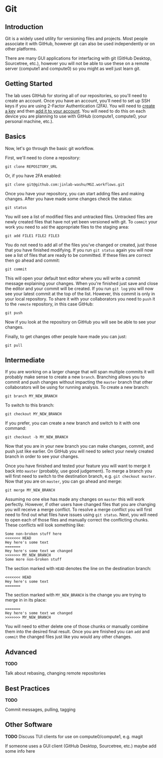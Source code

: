 # Git

## Introduction

Git is a widely used utility for versioning files and projects. Most people associate it with GitHub, however git can also be used independently or on other platforms.

There are many GUI applications for interfacing with git (GitHub Desktop, Sourcetree, etc.), however you will not be able to use these on a remote server (compute1 and compute0) so you might as well just learn git.

## Getting Started

The lab uses GItHub for storing all of our repositories, so you'll need to create an account. Once you have an account, you'll need to set up SSH keys if you are using 2-Factor Authentication (2FA). You will need to [create a key](https://help.github.com/en/github/authenticating-to-github/generating-a-new-ssh-key-and-adding-it-to-the-ssh-agent) and then [add it to your account](https://help.github.com/en/github/authenticating-to-github/adding-a-new-ssh-key-to-your-github-account). You will need to do this on each device you are planning to use with GitHub (compute1, compute0, your personal machine, etc.).

## Basics

Now, let's go through the basic git workflow.

First, we'll need to clone a repository:

```
git clone REPOSITORY_URL
```

Or, if you have 2FA enabled:

```
git clone git@github.com:jinlab-washu/MGI.workflows.git
```

Once you have your repository, you can start adding files and making changes. After you have made some changes check the status:

```
git status
```

You will see a list of modified files and untracked files. Untracked files are newly created files that have not yet been versioned with git. To `commit` your work you need to `add` the appropriate files to the staging area:

```
git add FILE1 FILE2 FILE3
```

You do not need to add all of the files you've changed or created, just those that you have finished modifying. If you run `git status` again you will now see a list of files that are ready to be committed. If these files are correct then go ahead and commit:

```
git commit
```

This will open your default text editor where you will write a commit message explaining your changes. When you're finished just save and close the editor and your commit will be created. If you run `git log` you will now see your latest commit at the top of the list. However, this commit is only in your local repository. To share it with your collaborators you need to `push` it to the `remote` repository, in this case GitHub:

```
git push
```

Now if you look at the repository on GitHub you will see be able to see your changes.

Finally, to get changes other people have made you can just:

```
git pull
```

## Intermediate

If you are working on a larger change that will span multiple commits it will probably make sense to create a new `branch`. Branching allows you to commit and push changes without impacting the `master` branch that other collaborators will be using for running analysis. To create a new branch:

```
git branch MY_NEW_BRANCH
```

To switch to this branch:

```
git checkout MY_NEW_BRANCH
```

If you prefer, you can create a new branch and switch to it with one command:

```
git checkout -b MY_NEW_BRANCH
```

Now that you are in your new branch you can make changes, commit, and push just like earlier. On GitHub you will need to select your newly created branch in order to see your changes. 

Once you have finished and tested your feature you will want to merge it back into `master` (probably, use good judgement). To merge a branch you will first need to switch to the destination branch, e.g. `git checkout master`. Now that you are on `master`, you can go ahead and merge:

```
git merge MY_NEW_BRANCH
```

Assuming no one else has made any changes on `master` this will work perfectly. However, if other users have changed files that you are changing you will receive a merge conflict. To resolve a merge conflict you will first need to find out what files have issues using `git status`. Next, you will need to open each of those files and manually correct the conflicting chunks. These conflicts will look something like:

```
Some non-broken stuff here
<<<<<<< HEAD
Hey here's some text
=======
Hey here's some text we changed
>>>>>>> MY_NEW_BRANCH
Some more non-broken stuff
```

The section marked with `HEAD` denotes the line on the destination branch:

```
<<<<<<< HEAD                                                                                                                                                                   
Hey here's some text                                                                                                                                                           
======= 
```

The section marked with `MY_NEW_BRANCH` is the change you are trying to merge in in its place:

```
=======                                                                                                                                                                        
Hey here's some text we changed                                                                                                                                                
>>>>>>> MY_NEW_BRANCH 
```

You will need to either delete one of those chunks or manually combine them into the desired final result. Once you are finished you can `add` and `commit` the changed files just like you would any other changes.

## Advanced

**TODO**

Talk about rebasing, changing remote repositories

## Best Practices

**TODO**

Commit messages, pulling, tagging

## Other Software

**TODO**
Discuss TUI clients for use on compute0/compute1, e.g. magit

If someone uses a GUI client (GitHub Desktop, Sourcetree, etc.) maybe add some info here
